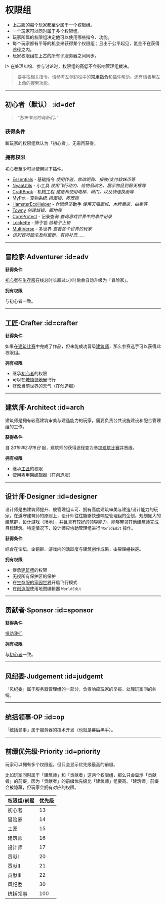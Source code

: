 [server-survival]: /mc-servers/vanilla.md#survival
[server-creative]: /mc-servers/vanilla.md#creative
[worlds-of-survival]: /welcome/worlds-of-survival.md#home

# 权限组

* 上古服的每个玩家都至少属于一个权限组。
* 一个玩家可以同时属于多个权限组。
* 玩家所属的权限组决定他可以使用哪些指令、功能。
* 每个玩家都有平等的机会来获得某个权限组；且出于公平起见，氪金不在获得途径之内。
* 玩家权限组在上古的所有子服务器之间同步。

!> 在处理纠纷、参与讨论时，权限组的高低不会影响管理组裁决。

> 要寻找相关指令，请参考左侧边栏中的[常用指令](/welcome/commands.md)和插件帮助。还有请善用左上角的搜索功能。

----

## 初心者（默认） :id=def

> *“初来乍到的萌新们。”*

### 获得条件

新玩家的权限组默认为「初心者」，无需再获得。

### 拥有权限

初心者至少可以使用以下插件。

* [Essentials](/welcome/commands.md#ess) - 基础指令 *使用传送、修改昵称、接收/支付软妹币等*
* [NyaaUtils](/plugins/nu.md) - 小工具 *使用飞行动力、给物品改名、展示物品到聊天框等*
* [CraftBook](/plugins/craftbook.md) - 机械工程 *建造和使用电梯、城门，以及快速换画等*
* [MyPet](/plugins/mypet.md) - 宠物系统 *抓宠物、养宠物*
* [HamsterEcoHelper](/plugins/trade.md) - 仓鼠经济助手 *使用天喵商城、木牌商店、拍卖等*
* [Towny](/plugins/towny.md) *创建城镇、圈地等*
* [CoreProtect](/plugins/logblock.md) - 记录查询 *查询游戏世界中的事件记录*
* [Lockette](/welcome/commands.md#lock) - 牌子锁 *给箱子上锁*
* [MultiVerse](/welcome/commands.md#mv) - 多世界 *查看各个世界的玩家*
* *该列表可能未及时更新，有待补充……*

----

## 冒险家·Adventurer :id=adv

**获得条件**

[初心者](#def)在[生存服][server-survival]在线总时长超过`1`小时后会自动升级为「冒险家」。

**拥有权限**

与初心者一致。

----

## 工匠·Crafter :id=crafter

**获得条件**

如果在[建筑比赛](games/build.md)中完成了作品，但未能成功晋级[建筑师](#arch)，那么参赛选手可以获得此权限组。

**拥有权限**

* 继承[初心者](#def)的权限
* ~~可以在[城镇领地](/plugins/towny.md)里飞行~~
* 修改当前世界的天气（在[创造服][server-creative]）

----

## 建筑师·Architect :id=arch

建筑师是拥有较高建筑审美与建造能力的玩家，需要负责公共设施建设和配合管理组的工作。

**获得条件**

自 *2019年2月18日* 起，建筑师的获得途径变为参加[建筑比赛](games/build.md)并晋级。

**拥有权限**

* 继承[工匠](#crafter)的权限
* 使用[盔甲架编辑器](../plugins/ast.md)（在[创造服][server-creative]）

----

## 设计师·Designer :id=designer

设计师是由建筑师提升、被管理组认可、拥有高度建筑审美与建造/设计能力的玩家。在遵守建筑师的原则上，设计师往往能够快速响应管理组的企划，规划庞大的建筑群，设计游戏（场地），并且具有较好的领导能力，能够带领其他建筑师完成目标建筑。特定情况下，设计师应协助管理组进行 `WorldEdit` 操作。

**获得条件**

综合在论坛、企鹅群、游戏内的活跃度与建筑创作成果，~~由管理组钦定~~。

**拥有权限**

* 继承[建筑师](#arch)的权限
* 无视所有保护区的保护
* 在[生存服的家园世界][worlds-of-survival]开启飞行模式
* 在[创造服][server-creative]使用地图编辑器 `WorldEdit`

----

## 贡献者·Sponsor :id=sponsor

**获得条件**

[捐助我们](/sponsor.md)

**拥有权限**

与[初心者](#def)一致。

----

## 风纪委·Judgement :id=judgemt

「风纪委」属于服务器管理组的一部分，负责响应玩家的举报，处理玩家间的纠纷。

<!-- [参与贡献](/sponsor.md) -->

----

## 统括领事·OP :id=op

「统括领事」属于服务器的技术开发（也就是~~幕后黑手~~）。

<!-- [参与贡献](/sponsor.md) -->

----

## 前缀优先级·Priority :id=priority

玩家可以拥有多个权限组，但只会显示优先级最高的前缀。

比如玩家同时属于「建筑师」和「贡献者」这两个权限组，那么只会显示「贡献者」的前缀，因为「贡献者」的前缀优先级比「建筑师」组要高。「建筑师」前缀会被隐藏，但玩家会拥有对应的权限。

| 权限组/前缀 | 优先级 |
| ----------- | ------ |
| 初心者      | 13     |
| 冒险家      | 14     |
| 工匠        | 15     |
| 建筑师      | 16     |
| 设计师      | 17     |
| 贡献I       | 20     |
| 贡献II      | 21     |
| 贡献III     | 22     |
| 风纪委      | 30     |
| 统括领事    | 100    |
